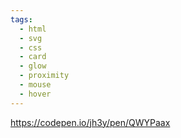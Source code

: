 ```yaml
---
tags:
  - html
  - svg
  - css
  - card
  - glow
  - proximity
  - mouse
  - hover
---
```

https://codepen.io/jh3y/pen/QWYPaax
